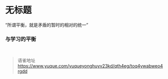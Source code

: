 # 无标题
“所谓平衡，就是矛盾的暂时的相对的统一”

### 与学习的平衡

<br>
  
> 语雀地址 https://www.yuque.com/yuqueyonghuyv23kd/qth4eg/toq4ywabweo4rgdd